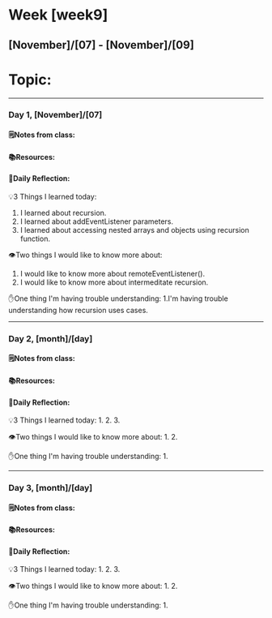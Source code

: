 # Week [week9]
## [November]/[07] - [November]/[09]

# Topic:

___

### Day 1, [November]/[07]

#### 🗒️Notes from class:

#### 📚Resources:


#### 💭Daily Reflection:

💡3 Things I learned today:
1. I learned about recursion.
2. I learned about addEventListener parameters.
3. I learned about accessing nested arrays and objects using recursion function.

👁️Two things I would like to know more about:
1. I would like to know more about remoteEventListener().
2. I would like to know more about intermeditate recursion.

✋One thing I'm having trouble understanding:
1.I'm having trouble understanding how recursion uses cases. 


___

### Day 2, [month]/[day] 

#### 🗒️Notes from class:

#### 📚Resources:


#### 💭Daily Reflection:

💡3 Things I learned today:
1. 
2. 
3. 

👁️Two things I would like to know more about:
1. 
2. 

✋One thing I'm having trouble understanding:
1. 

___

### Day 3, [month]/[day]
#### 🗒️Notes from class:

#### 📚Resources:


#### 💭Daily Reflection:

💡3 Things I learned today:
1. 
2. 
3. 

👁️Two things I would like to know more about:
1. 
2. 

✋One thing I'm having trouble understanding:
1. 
 

